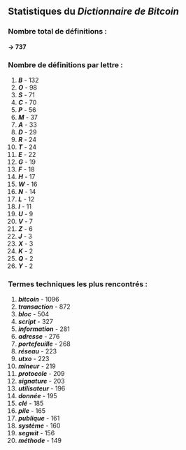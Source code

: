 ## Statistiques du *Dictionnaire de Bitcoin*

### Nombre total de définitions : 
**-> 737**

### Nombre de définitions par lettre :
1. ***B*** - 132
2. ***O*** - 98
3. ***S*** - 71
4. ***C*** - 70
5. ***P*** - 56
6. ***M*** - 37
7. ***A*** - 33
8. ***D*** - 29
9. ***R*** - 24
10. ***T*** - 24
11. ***E*** - 22
12. ***G*** - 19
13. ***F*** - 18
14. ***H*** - 17
15. ***W*** - 16
16. ***N*** - 14
17. ***L*** - 12
18. ***I*** - 11
19. ***U*** - 9
20. ***V*** - 7
21. ***Z*** - 6
22. ***J*** - 3
23. ***X*** - 3
24. ***K*** - 2
25. ***Q*** - 2
26. ***Y*** - 2

### Termes techniques les plus rencontrés :
1. ***bitcoin*** - 1096
2. ***transaction*** - 872
3. ***bloc*** - 504
4. ***script*** - 327
5. ***information*** - 281
6. ***adresse*** - 276
7. ***portefeuille*** - 268
8. ***réseau*** - 223
9. ***utxo*** - 223
10. ***mineur*** - 219
11. ***protocole*** - 209
12. ***signature*** - 203
13. ***utilisateur*** - 196
14. ***donnée*** - 195
15. ***clé*** - 185
16. ***pile*** - 165
17. ***publique*** - 161
18. ***système*** - 160
19. ***segwit*** - 156
20. ***méthode*** - 149
